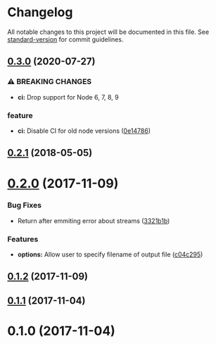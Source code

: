 # Changelog

All notable changes to this project will be documented in this file. See [standard-version](https://github.com/conventional-changelog/standard-version) for commit guidelines.

## [0.3.0](https://github.com/Morishiri/gulp-junit-merge/compare/v0.2.1...v0.3.0) (2020-07-27)


### ⚠ BREAKING CHANGES

* **ci:** Drop support for Node 6, 7, 8, 9

### feature

* **ci:** Disable CI for old node versions ([0e14786](https://github.com/Morishiri/gulp-junit-merge/commit/0e14786ba7d5b45d714d862d847357f9cc2695d4))

<a name="0.2.1"></a>
## [0.2.1](https://github.com/Morishiri/gulp-junit-merge/compare/v0.2.0...v0.2.1) (2018-05-05)



<a name="0.2.0"></a>
# [0.2.0](https://github.com/Morishiri/gulp-junit-merge/compare/v0.1.2...v0.2.0) (2017-11-09)


### Bug Fixes

* Return after emmiting error about streams ([3321b1b](https://github.com/Morishiri/gulp-junit-merge/commit/3321b1b))


### Features

* **options:** Allow user to specify filename of output file ([c04c295](https://github.com/Morishiri/gulp-junit-merge/commit/c04c295))



<a name="0.1.2"></a>
## [0.1.2](https://github.com/Morishiri/gulp-junit-merge/compare/v0.1.1...v0.1.2) (2017-11-09)



<a name="0.1.1"></a>
## [0.1.1](https://github.com/Morishiri/gulp-junit-merge/compare/v0.1.0...v0.1.1) (2017-11-04)



<a name="0.1.0"></a>
# 0.1.0 (2017-11-04)
